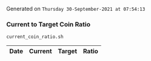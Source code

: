 Generated on `Thursday 30-September-2021 at 07:54:13`

### Current to Target Coin Ratio
`current_coin_ratio.sh`

Date|Current|Target|Ratio
---|---|---|---
